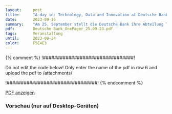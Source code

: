 ```yaml
---
layout:     post
title:      "A day in: Technology, Data and Innovation at Deutsche Bank"
date:       2023-09-16
summary:    "Am 25. September stellt die Deutsche Bank ihre Abteilung Technology, Data und Innovation vor. In diesem Livestream könnt ihr erste Kontakte mit den Mitarbeitenden dieses Bereichs und den Recruiterinnen knüpfen und mehr über den Berufsalltag- und einstieg in dieser Branche erfahren. Die Recruiterinnen und Professionals sind da, um eure Fragen zu beantworten. Stattfinden wird das Event auf englischer Sprache und richtet sich damit auch besonders an eure internationalen Studierenden. Besonders für Absolventinnen der Mathematik und Informatik ist diese Veranstaltung von Interesse, da insbesondere auf die entsprechenden Traineeprogramme bei der Deutschen Bank eingegangen wird und wie ein Einstieg bei der Deutschen Bank mit diesem Abschluss möglich ist."
pdf:        Deutsche Bank_OnePager_25.09.23.pdf
tags:       Veranstaltung
until:		2023-09-24
color:      F5E4E3
---
```


{% comment %}
!################################!

Do not edit the code below! Only enter the name of the pdf in row 6 and upload the pdf to /attachments/

!################################!
{% endcomment %}

<a class="btn btn-primary" href="{{ site.url }}/attachments/{{page.pdf}}">PDF anzeigen</a>

<h3>Vorschau (nur auf Desktop-Geräten)</h3>
<div class="d-none d-sm-block">
    <object data="{{ site.url }}/attachments/{{page.pdf}}" width="100%" height="1010" type='application/pdf'>
    </object>
</div>
